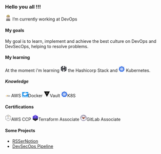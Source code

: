 ### Hello you all !!!

<img src="https://raw.githubusercontent.com/felipehitomi/felipehitomi/main/images/male-technologist-type-1-2_1f468-1f3fb-200d-1f4bb.png" width="20px"> I’m currently working at DevOps 

#### My goals
My goal is to learn, implement and achieve the best culture on DevOps and DevSecOps, helping to resolve problems.

#### My learning
At the moment i'm learning <img src="./images/hashicorp.png" width="20px">
 the Hashicorp Stack and  <img src="https://raw.githubusercontent.com/felipehitomi/felipehitomi/main/images/k8s.png" width="20px">
 Kubernetes.

##### Knowledge
<img src="./images/aws.png" width="20px">AWS
<img src="./images/docker.png" width="20px">Docker
<img src="./images/vault.png" width="20px">Vault
<img src="./images/k8s.png" width="20px">K8S

#### Certifications
<img src="./images/awsccp.png" width="20px">AWS CCP
<img src="./images/terraformassociate.png" width="20px">Terraform Associate
<img src="./images/gitlabassociate.png" width="20px">GitLab Associate

#### Some Projects

- [RSSerNotion](https://github.com/felipehitomi/rssernotion)
- [DevSecOps Pìpeline](https://github.com/felipehitomi/DevSecOps-Pipeline)
